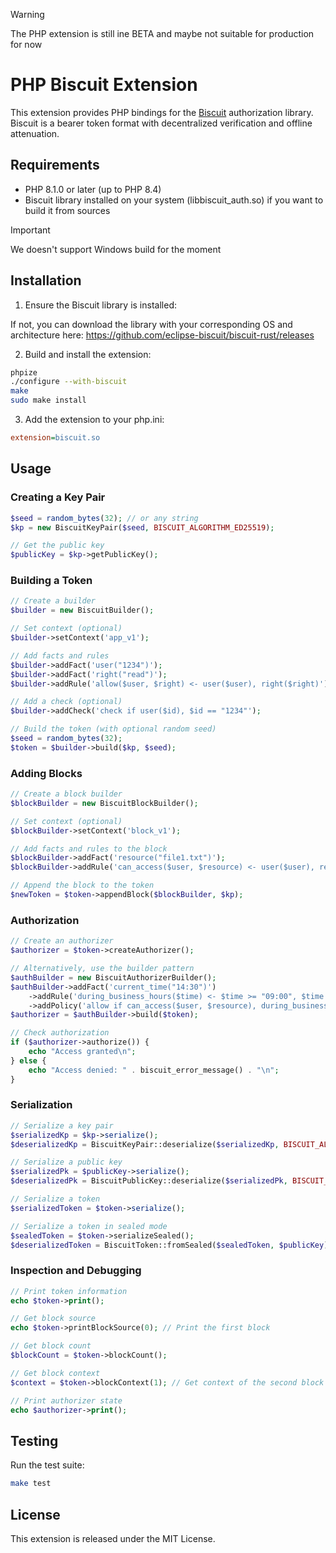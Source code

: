 > [!WARNING]  
> The PHP extension is still ine BETA and maybe not suitable for production for now

# PHP Biscuit Extension

This extension provides PHP bindings for the [Biscuit](https://github.com/biscuit-auth/biscuit) authorization library. Biscuit is a bearer token format with decentralized verification and offline attenuation.

## Requirements

- PHP 8.1.0 or later (up to PHP 8.4)
- Biscuit library installed on your system (libbiscuit_auth.so) if you want to build it from sources

> [!IMPORTANT]  
> We doesn't support Windows build for the moment

## Installation

1. Ensure the Biscuit library is installed:

If not, you can download the library with your corresponding OS and architecture here: https://github.com/eclipse-biscuit/biscuit-rust/releases

2. Build and install the extension:
```bash
phpize
./configure --with-biscuit
make
sudo make install
```

3. Add the extension to your php.ini:
```ini
extension=biscuit.so
```

## Usage

### Creating a Key Pair

```php
$seed = random_bytes(32); // or any string
$kp = new BiscuitKeyPair($seed, BISCUIT_ALGORITHM_ED25519);

// Get the public key
$publicKey = $kp->getPublicKey();
```

### Building a Token

```php
// Create a builder
$builder = new BiscuitBuilder();

// Set context (optional)
$builder->setContext('app_v1');

// Add facts and rules
$builder->addFact('user("1234")');
$builder->addFact('right("read")');
$builder->addRule('allow($user, $right) <- user($user), right($right)');

// Add a check (optional)
$builder->addCheck('check if user($id), $id == "1234"');

// Build the token (with optional random seed)
$seed = random_bytes(32);
$token = $builder->build($kp, $seed);
```

### Adding Blocks

```php
// Create a block builder
$blockBuilder = new BiscuitBlockBuilder();

// Set context (optional)
$blockBuilder->setContext('block_v1');

// Add facts and rules to the block
$blockBuilder->addFact('resource("file1.txt")');
$blockBuilder->addRule('can_access($user, $resource) <- user($user), resource($resource)');

// Append the block to the token
$newToken = $token->appendBlock($blockBuilder, $kp);
```

### Authorization

```php
// Create an authorizer
$authorizer = $token->createAuthorizer();

// Alternatively, use the builder pattern
$authBuilder = new BiscuitAuthorizerBuilder();
$authBuilder->addFact('current_time("14:30")')
    ->addRule('during_business_hours($time) <- $time >= "09:00", $time <= "17:00"')
    ->addPolicy('allow if can_access($user, $resource), during_business_hours($time)');
$authorizer = $authBuilder->build($token);

// Check authorization
if ($authorizer->authorize()) {
    echo "Access granted\n";
} else {
    echo "Access denied: " . biscuit_error_message() . "\n";
}
```

### Serialization

```php
// Serialize a key pair
$serializedKp = $kp->serialize();
$deserializedKp = BiscuitKeyPair::deserialize($serializedKp, BISCUIT_ALGORITHM_ED25519);

// Serialize a public key
$serializedPk = $publicKey->serialize();
$deserializedPk = BiscuitPublicKey::deserialize($serializedPk, BISCUIT_ALGORITHM_ED25519);

// Serialize a token
$serializedToken = $token->serialize();

// Serialize a token in sealed mode
$sealedToken = $token->serializeSealed();
$deserializedToken = BiscuitToken::fromSealed($sealedToken, $publicKey);
```

### Inspection and Debugging

```php
// Print token information
echo $token->print();

// Get block source
echo $token->printBlockSource(0); // Print the first block

// Get block count
$blockCount = $token->blockCount();

// Get block context
$context = $token->blockContext(1); // Get context of the second block

// Print authorizer state
echo $authorizer->print();
```

## Testing

Run the test suite:
```bash
make test
```

## License

This extension is released under the MIT License.
